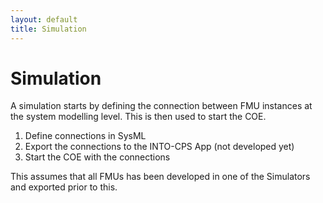 ```yaml
---
layout: default
title: Simulation
---
```



# Simulation

A simulation starts by defining the connection between FMU instances at the system modelling level. This is then used to start the COE.

1) Define connections in SysML
2) Export the connections to the INTO-CPS App (not developed yet)
3) Start the COE with the connections

This assumes that all FMUs has been developed in one of the Simulators and exported prior to this.







